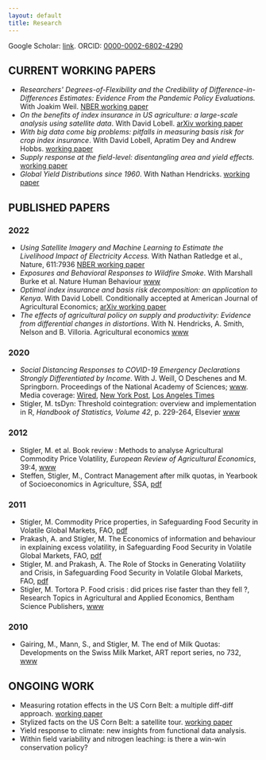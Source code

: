 ```yaml
---
layout: default
title: Research
---
```

Google  Scholar: [link](https://scholar.google.com/citations?user=AiA41oQAAAAJ&hl=en). ORCID: [0000-0002-6802-4290](http://orcid.org/0000-0002-6802-4290)

## CURRENT WORKING PAPERS

- *Researchers' Degrees-of-Flexibility and the Credibility of Difference-in-Differences Estimates: Evidence From the Pandemic Policy Evaluations.* With Joakim Weil. [NBER working paper](https://www.nber.org/papers/w29550)
- *On the benefits of index insurance in US agriculture: a large-scale analysis using satellite data*. With David Lobell. [arXiv working paper](https://arxiv.org/abs/2011.12544)
- *With big data come big problems: pitfalls in measuring basis risk for crop index insurance*. With David Lobell, Apratim Dey and Andrew Hobbs. [working paper](https://raw.githubusercontent.com/MatthieuStigler/MatthieuStigler.github.io/master/docs/bias_basis_risk_overleaf.pdf)
- *Supply response at the field-level: disentangling area and yield effects.* [working paper](https://matthieustigler.github.io/docs/yield_response_satellite_Stigler.pdf)
- *Global Yield Distributions since 1960*. With Nathan Hendricks. [working paper](https://ageconsearch.umn.edu/record/304570/files/19153.pdf)


## PUBLISHED PAPERS

### 2022

- *Using Satellite Imagery and Machine Learning to Estimate the Livelihood Impact of Electricity Access.* With Nathan Ratledge et al., Nature, 611:7936 [NBER working paper](https://www.nber.org/papers/w29237)
- *Exposures and Behavioral Responses to Wildfire Smoke*. With Marshall Burke et al. Nature Human Behaviour [www](https://www.nature.com/articles/s41562-022-01396-6)
- *Optimal index insurance and basis risk decomposition: an application to Kenya*. With David Lobell. Conditionally accepted at American Journal of Agricultural Economics; [arXiv working paper](https://arxiv.org/abs/2111.08601)
- *The effects of agricultural policy on supply and productivity: Evidence from differential changes in distortions*. With N. Hendricks, A. Smith, Nelson and B. Villoria. Agricultural economics [www]( https://doi.org/10.1111/agec.12741)


### 2020

- *Social Distancing Responses to COVID-19 Emergency Declarations Strongly Differentiated by Income*. With J. Weill, O Deschenes and M. Springborn. Proceedings of the National Academy of Sciences; [www](https://doi.org/10.1073/pnas.2009412117). Media coverage: [Wired](https://www.wired.com/story/your-income-predicts-how-well-you-can-socially-distance/), [New York Post](https://nypost.com/2020/07/31/social-distancing-substantially-varies-by-income-study-finds/), [Los Angeles Times](https://www.latimes.com/california/story/2020-08-23/another-coronavirus-inequity-those-who-can-afford-to-stay-in-place-and-those-who-must-move)
 - Stigler, M. tsDyn: Threshold cointegration: overview and implementation in R, *Handbook of Statistics, Volume 42*, p. 229-264, Elsevier
[www](https://www.sciencedirect.com/science/article/pii/S0169716119300355?via%3Dihub) 

### 2012

 - Stigler, M. et al. Book review : Methods to analyse Agricultural Commodity Price Volatility, *European Review of Agricultural Economics*, 39:4, [www](http://erae.oxfordjournals.org/content/39/4/732.extract)
 - Steffen, Stigler, M., Contract Management after milk quotas, in Yearbook of Socioeconomics in Agriculture, SSA, [pdf](https://ideas.repec.org/a/cha/ysa001/v5y2012i1p177-200.html)

### 2011
 - Stigler, M. Commodity Price properties, in Safeguarding Food Security in Volatile Global Markets, FAO, [pdf](http://www.fao.org/docrep/013/i2107e/i2107e02.pdf)
 - Prakash, A. and Stigler, M. The Economics of information and behaviour in explaining excess volatility, in Safeguarding Food Security in Volatile Global Markets, FAO, [pdf](http://www.fao.org/docrep/013/i2107e/i2107e14.pdf)
 - Stigler, M. and Prakash, A. The Role of Stocks in Generating Volatility and Crisis, in Safeguarding Food Security in Volatile Global Markets, FAO, [pdf](http://www.fao.org/docrep/013/i2107e/i2107e16.pdf)
 - Stigler, M. Tortora P. Food crisis : did prices rise faster than they fell ?, Research Topics in Agricultural and Applied Economics, Bentham Science Publishers, [www](http://www.benthamscience.com/ebooks/9781608052431/index.htm)

### 2010
 - Gairing, M., Mann, S., and Stigler, M. The end of Milk Quotas: Developments on the Swiss Milk Market, ART report series, no 732, [www](http://www.agroscope.admin.ch/publikationen/einzelpublikation/index.html?lang=de&aid=22407&pid=23029&vmode=fancy)


## ONGOING WORK

 - Measuring rotation effects in the US Corn Belt: a multiple diff-diff approach.
[working paper](https://matthieustigler.github.io/docs/rotation_effects_Stigler_standalone.pdf)
 - Stylized facts on the US Corn Belt: a satellite tour. [working paper](https://matthieustigler.github.io/docs/Chapter1_Stylised_facts_standalone.pdf)
 - Yield response to climate: new insights from functional data analysis.
 - Within field variability and nitrogen leaching: is there a win-win conservation policy?


